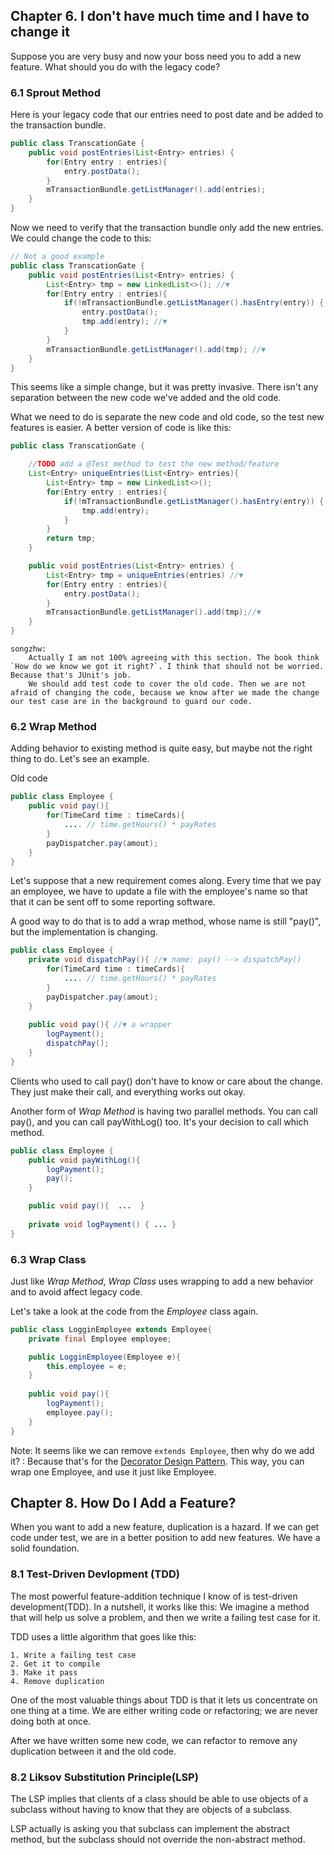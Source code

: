 
## Chapter 6. I don't have much time and I have to change it
Suppose you are very busy and now your boss need you to add a new feature. What should you do with the legacy code?

### 6.1 Sprout Method
Here is your legacy code that our entries need to post date and be added to the transaction bundle.

```java
public class TranscationGate {
    public void postEntries(List<Entry> entries) {
        for(Entry entry : entries){
            entry.postData();
        }
        mTransactionBundle.getListManager().add(entries);
    }
}
```
Now we need to verify that the transaction bundle only add the new entries.  We could change the code to this:
```java
// Not a good example
public class TranscationGate {
    public void postEntries(List<Entry> entries) {
        List<Entry> tmp = new LinkedList<>(); //▼
        for(Entry entry : entries){
            if(!mTransactionBundle.getListManager().hasEntry(entry)) { //▼
                entry.postData();
                tmp.add(entry); //▼
            }
        }
        mTransactionBundle.getListManager().add(tmp); //▼
    }
}
```
This seems like a simple change, but it was pretty invasive. There isn't any separation between the new code we've added and the old code. 

What we need to do is separate the new code and old code, so the test new features is easier. A better version of code is like this:
```java
public class TranscationGate {

    //TODO add a @Test method to test the new method/feature
    List<Entry> uniqueEntries(List<Entry> entries){
        List<Entry> tmp = new LinkedList<>();
        for(Entry entry : entries){
            if(!mTransactionBundle.getListManager().hasEntry(entry)) {
                tmp.add(entry);
            }
        }
        return tmp;
    }

    public void postEntries(List<Entry> entries) {
        List<Entry> tmp = uniqueEntries(entries) //▼
        for(Entry entry : entries){
            entry.postData();
        }
        mTransactionBundle.getListManager().add(tmp);//▼
    }
}
```

```
songzhw:
    Actually I am not 100% agreeing with this section. The book think `How do we know we got it right?`. I think that should not be worried. Because that's JUnit's job. 
    We should add test code to cover the old code. Then we are not afraid of changing the code, because we know after we made the change our test case are in the background to guard our code. 
```

### 6.2 Wrap Method
Adding behavior to existing method is quite easy, but maybe not the right thing to do. Let's see an example.

Old code
```java
public class Employee {
    public void pay(){
        for(TimeCard time : timeCards){
            .... // time.getHours() * payRates
        }
        payDispatcher.pay(amout);
    }
}
```

Let's suppose that a new requirement comes along. Every time that we pay an employee, we have to update a file with the employee's name so that that it can be sent off to some reporting software. 

A good way to do that is to add a wrap method, whose name is still "pay()", but the implementation is changing. 
```java
public class Employee {
    private void dispatchPay(){ //▼ name: pay() --> dispatchPay()
        for(TimeCard time : timeCards){
            .... // time.getHours() * payRates
        }
        payDispatcher.pay(amout);
    }
   
    public void pay(){ //▼ a wrapper
        logPayment();
        dispatchPay();
    }
}
```
Clients who used to call pay() don't have to know or care about the change. They just make their call, and everything works out okay.


Another form of *Wrap Method* is having two parallel methods. You can call pay(), and you can call payWithLog() too. It's your decision to call which method.
```java
public class Employee {
    public void payWithLog(){
        logPayment();
        pay();
    }

    public void pay(){  ...  }
   
    private void logPayment() { ... }
}
```

### 6.3 Wrap Class

Just like *Wrap Method*, *Wrap Class* uses wrapping to add a new behavior and to avoid affect legacy code.

Let's take a look at the code from the *Employee* class again.
```java
public class LogginEmployee extends Employee{
    private final Employee employee;

    public LogginEmployee(Employee e){
        this.employee = e;
    }
   
    public void pay(){
        logPayment();
        employee.pay();
    }
}
```
Note: It seems like we can remove `extends Employee`, then why do we add it?
: Because that's for the [Decorator Design Pattern](https://en.wikipedia.org/wiki/Decorator_pattern). This way, you can wrap one Employee, and use it just like Employee. 

## Chapter 8. How Do I Add a Feature?
When you want to add a new feature, duplication is a hazard. If we can get code under test, we are in a better position to add new features. We have a solid foundation.

### 8.1 Test-Driven Devlopment (TDD)
The most powerful feature-addition technique I know of is test-driven development(TDD). In a nutshell, it works like this: We imagine a method that will help us solve a problem, and then we write a failing test case for it. 

TDD uses a little algorithm that goes like this:
```
1. Write a failing test case
2. Get it to compile
3. Make it pass
4. Remove duplication
```

One of the most valuable things about TDD is that it lets us concentrate on one thing at a time.  We are either writing code or refactoring; we are never doing both at once.  

After we have written some new code, we can refactor to remove any duplication between it and the old code. 

### 8.2 Liksov Substitution Principle(LSP)
The LSP implies that clients of a class should be able to use objects of a subclass  without having to know that they are objects of a subclass. 

LSP actually is asking you that subclass can implement the abstract method, but the subclass should not override the non-abstract method. 























